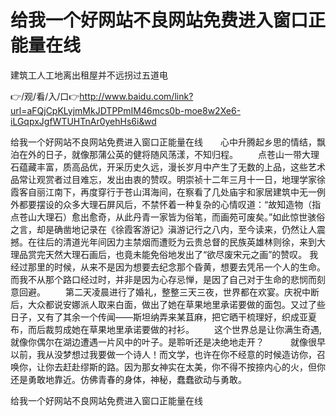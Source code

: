 # 给我一个好网站不良网站免费进入窗口正能量在线
建筑工人工地离出租屋并不远拐过五道电

👉/观/看/入/口👉http://www.baidu.com/link?url=aFQjCpKLyjmMkJDTPPmIM46mcs0b-moe8w2Xe6-iLGqpxJgfWTUHTnAr0yehHs6i&wd

给我一个好网站不良网站免费进入窗口正能量在线　　心中升腾起乡思的情结，飘泊在外的日子，就像那蒲公英的健将随风荡漾，不知归程。
　　点苍山一带大理石蕴藏丰富，质高品优，开采历史久远，漫长岁月中产生了无数的上品，这些艺术品常让观赏者过目难忘，发出由衷的赞叹。明崇祯十二年三月十一日，地理学家徐霞客自丽江南下，再度穿行于苍山洱海间，在察看了几处庙宇和家居建筑中无一例外都要摆设的众多大理石屏风后，不禁怀着一种复杂的心情叹道：“故知造物（指点苍山大理石）愈出愈奇，从此丹青一家皆为俗笔，而画苑可废矣。”如此惊世骇俗之言，却是确凿地记录在《徐霞客游记》滇游记行之八内，至今读来，仍然让人震撼。在往后的清道光年间因力主禁烟而遭贬为云贵总督的民族英雄林则徐，来到大理品赏完天然大理石画后，也竟未能免俗地发出了“欲尽废宋元之画”的赞叹。
我经过那里的时候，从来不是因为想要去纪念那个昏黄，想要去凭吊一个人的生命。而我不从那个路口经过时，并非是因为心存忌惮，是因了自己对于生命的悲悯而刻意回避。
　　第二天凌晨进行了婚礼，整整三天三夜，世界都在欢宴。庆祝中断后，大众都说安娜派人取来白面，做出了她在草果地里承诺要做的面包。又过了些日子，又有了其余一个传闻——斯坦纳弄来某苴麻，把它晒干梳理好，织成亚夏布，而后裁剪成她在草果地里承诺要做的衬衫。
　　这个世界总是让你满生奇遇,就像你偶尔在湖边遭遇一片风中的叶子。是聆听还是决绝地走开？　　　就像很早以前，我从没梦想过我要做一个诗人！而文学，也许在你不经意的时候造访你，召唤你，让你去赶赴缪斯的路。因为那女神实在太美，你不得不按捺内心的火，但你还是勇敢地靠近。仿佛青春的身体，神秘，蠢蠢欲动与勇敢。

给我一个好网站不良网站免费进入窗口正能量在线

